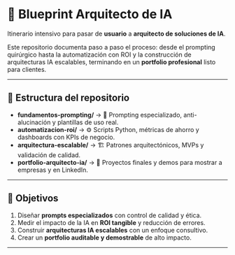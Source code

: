 # 🚀 Blueprint Arquitecto de IA


Itinerario intensivo para pasar de **usuario** a **arquitecto de soluciones de IA**.  

Este repositorio documenta paso a paso el proceso: desde el prompting quirúrgico hasta la automatización con ROI y la construcción de arquitecturas IA escalables, terminando en un **portfolio profesional** listo para clientes.

---

## 📂 Estructura del repositorio

- **fundamentos-prompting/** → 🧱 Prompting especializado, anti-alucinación y plantillas de uso real.  
- **automatizacion-roi/** → ⚙️ Scripts Python, métricas de ahorro y dashboards con KPIs de negocio.  
- **arquitectura-escalable/** → 🏗️ Patrones arquitectónicos, MVPs y validación de calidad.  
- **portfolio-arquitecto-ia/** → 🎯 Proyectos finales y demos para mostrar a empresas y en LinkedIn.  

---

## 🎯 Objetivos

1. Diseñar **prompts especializados** con control de calidad y ética.  
2. Medir el impacto de la IA en **ROI tangible** y reducción de errores.  
3. Construir **arquitecturas IA escalables** con un enfoque consultivo.  
4. Crear un **portfolio auditable y demostrable** de alto impacto.  

---

